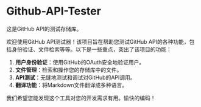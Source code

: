 # Github-API-Tester

这是GitHub API的测试存储库。

欢迎使用GitHub API测试器！该项目旨在帮助您测试GitHub API的各种功能，包括身份验证、文件检索等等。以下是一些重点，突出了该项目的功能：

1. **用户身份验证**：使用GitHub的OAuth安全地验证用户。
2. **文件管理**：检索和操作您的存储库中的文件。
3. **API测试**：无缝地测试和调试对GitHub的API调用。
4. **翻译功能**：将Markdown文件翻译成多种语言。

我们希望您能发现这个工具对您的开发需求有用。愉快的编码！
